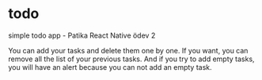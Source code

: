 # todo
simple todo app - Patika React Native ödev 2

You can add your tasks and delete them one by one. If you want, you can remove all the list of your previous tasks. And if you try to add empty tasks, you will have an alert because you can not add an empty task.
